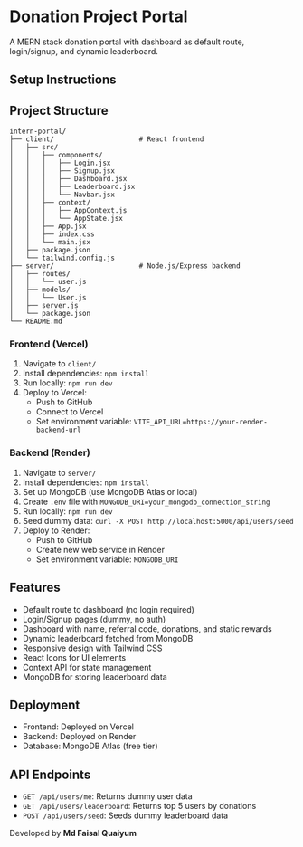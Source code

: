 # Donation Project Portal

A MERN stack donation portal with dashboard as default route, login/signup, and dynamic leaderboard.

## Setup Instructions

## Project Structure
```
intern-portal/
├── client/                     # React frontend
│   ├── src/
│   │   ├── components/
│   │   │   ├── Login.jsx
│   │   │   ├── Signup.jsx
│   │   │   ├── Dashboard.jsx
│   │   │   ├── Leaderboard.jsx
│   │   │   └── Navbar.jsx
│   │   ├── context/
│   │   │   ├── AppContext.js
│   │   │   └── AppState.jsx
│   │   ├── App.jsx
│   │   ├── index.css
│   │   └── main.jsx
│   ├── package.json
│   └── tailwind.config.js
├── server/                     # Node.js/Express backend
│   ├── routes/
│   │   └── user.js
│   ├── models/
│   │   └── User.js
│   ├── server.js
│   └── package.json
└── README.md

```

### Frontend (Vercel)
1. Navigate to `client/`
2. Install dependencies: `npm install`
3. Run locally: `npm run dev`
4. Deploy to Vercel:
   - Push to GitHub
   - Connect to Vercel
   - Set environment variable: `VITE_API_URL=https://your-render-backend-url`

### Backend (Render)
1. Navigate to `server/`
2. Install dependencies: `npm install`
3. Set up MongoDB (use MongoDB Atlas or local)
4. Create `.env` file with `MONGODB_URI=your_mongodb_connection_string`
5. Run locally: `npm run dev`
6. Seed dummy data: `curl -X POST http://localhost:5000/api/users/seed`
7. Deploy to Render:
   - Push to GitHub
   - Create new web service in Render
   - Set environment variable: `MONGODB_URI`

## Features
- Default route to dashboard (no login required)
- Login/Signup pages (dummy, no auth)
- Dashboard with name, referral code, donations, and static rewards
- Dynamic leaderboard fetched from MongoDB
- Responsive design with Tailwind CSS
- React Icons for UI elements
- Context API for state management
- MongoDB for storing leaderboard data

## Deployment
- Frontend: Deployed on Vercel
- Backend: Deployed on Render
- Database: MongoDB Atlas (free tier)

## API Endpoints
- `GET /api/users/me`: Returns dummy user data
- `GET /api/users/leaderboard`: Returns top 5 users by donations
- `POST /api/users/seed`: Seeds dummy leaderboard data

Developed by **Md Faisal Quaiyum**
